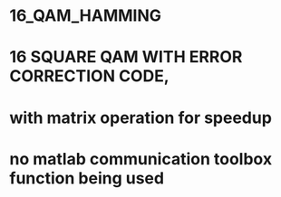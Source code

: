 # 16_QAM_HAMMING
# 16 SQUARE QAM WITH ERROR CORRECTION CODE, 
# with matrix operation for speedup
# no matlab communication toolbox function being used
